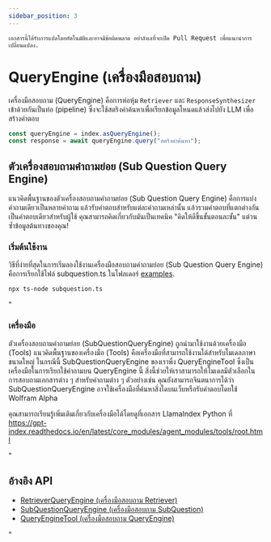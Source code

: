 ```yaml
---
sidebar_position: 3
---
```


`เอกสารนี้ได้รับการแปลโดยอัตโนมัติและอาจมีข้อผิดพลาด อย่าลังเลที่จะเปิด Pull Request เพื่อแนะนำการเปลี่ยนแปลง.`

# QueryEngine (เครื่องมือสอบถาม)

เครื่องมือสอบถาม (QueryEngine) คือการห่อหุ้ม `Retriever` และ `ResponseSynthesizer` เข้าด้วยกันเป็นท่อ (pipeline) ซึ่งจะใช้สตริงคำค้นหาเพื่อเรียกข้อมูลโหนดแล้วส่งไปยัง LLM เพื่อสร้างคำตอบ

```typescript
const queryEngine = index.asQueryEngine();
const response = await queryEngine.query("สตริงคำค้นหา");
```

## ตัวเครื่องสอบถามคำถามย่อย (Sub Question Query Engine)

แนวคิดพื้นฐานของตัวเครื่องสอบถามคำถามย่อย (Sub Question Query Engine) คือการแบ่งคำถามเดียวเป็นหลายคำถาม แล้วรับคำตอบสำหรับแต่ละคำถามเหล่านั้น แล้วรวมคำตอบที่แตกต่างกันเป็นคำตอบเดียวสำหรับผู้ใช้ คุณสามารถคิดเกี่ยวกับมันเป็นเทคนิค "คิดให้ดีขึ้นขั้นตอนละขั้น" แต่วนซ้ำข้อมูลต้นทางของคุณ!

### เริ่มต้นใช้งาน

วิธีที่ง่ายที่สุดในการเริ่มลองใช้งานเครื่องมือสอบถามคำถามย่อย (Sub Question Query Engine) คือการเรียกใช้ไฟล์ subquestion.ts ในโฟลเดอร์ [examples](https://github.com/run-llama/LlamaIndexTS/blob/main/examples/subquestion.ts).

```bash
npx ts-node subquestion.ts
```

"

### เครื่องมือ

ตัวเครื่องสอบถามคำถามย่อย (SubQuestionQueryEngine) ถูกนำมาใช้งานด้วยเครื่องมือ (Tools) แนวคิดพื้นฐานของเครื่องมือ (Tools) คือเครื่องมือที่สามารถใช้งานได้สำหรับโมเดลภาษาขนาดใหญ่ ในกรณีนี้ SubQuestionQueryEngine ของเราพึ่ง QueryEngineTool ซึ่งเป็นเครื่องมือในการเรียกใช้คำถามบน QueryEngine นี้ สิ่งนี้ช่วยให้เราสามารถให้โมเดลมีตัวเลือกในการสอบถามเอกสารต่าง ๆ สำหรับคำถามต่าง ๆ ตัวอย่างเช่น คุณยังสามารถจินตนาการได้ว่า SubQuestionQueryEngine อาจใช้เครื่องมือที่ค้นหาสิ่งใดบนเว็บหรือรับคำตอบโดยใช้ Wolfram Alpha

คุณสามารถเรียนรู้เพิ่มเติมเกี่ยวกับเครื่องมือได้โดยดูที่เอกสาร LlamaIndex Python ที่ https://gpt-index.readthedocs.io/en/latest/core_modules/agent_modules/tools/root.html

"

## อ้างอิง API

- [RetrieverQueryEngine (เครื่องมือสอบถาม Retriever)](../../api/classes/RetrieverQueryEngine.md)
- [SubQuestionQueryEngine (เครื่องมือสอบถาม SubQuestion)](../../api/classes/SubQuestionQueryEngine.md)
- [QueryEngineTool (เครื่องมือสอบถาม QueryEngine)](../../api/interfaces/QueryEngineTool.md)

"
